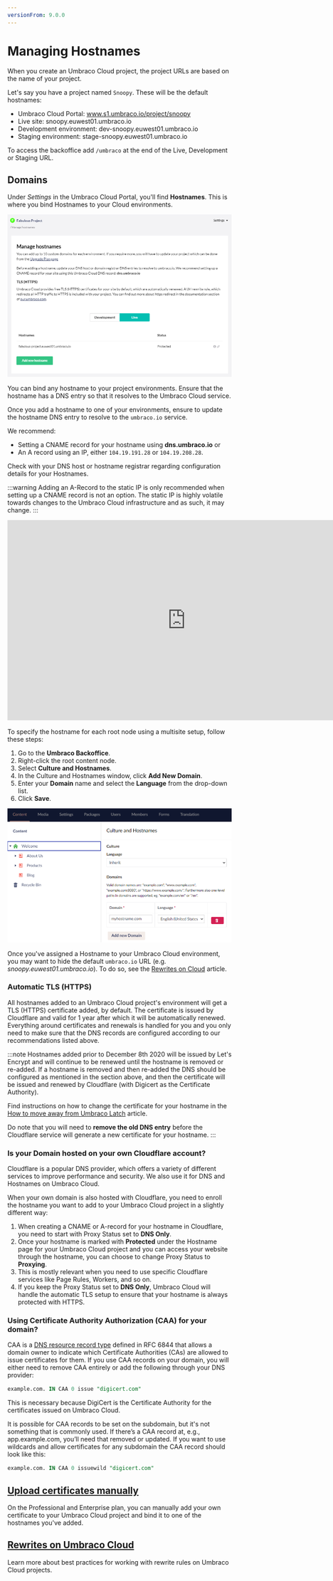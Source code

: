 ```yaml
---
versionFrom: 9.0.0
---
```


# Managing Hostnames

When you create an Umbraco Cloud project, the project URLs are based on the name of your project.

Let's say you have a project named `Snoopy`. These will be the default hostnames:

* Umbraco Cloud Portal: www.s1.umbraco.io/project/snoopy
* Live site: snoopy.euwest01.umbraco.io
* Development environment: dev-snoopy.euwest01.umbraco.io
* Staging environment: stage-snoopy.euwest01.umbraco.io

To access the backoffice add `/umbraco` at the end of the Live, Development or Staging URL.

## Domains

Under *Settings* in the Umbraco Cloud Portal, you'll find **Hostnames**. This is where you bind Hostnames to your Cloud environments.

![Hostnames](images/manage-hostnames-v9.png)

You can bind any hostname to your project environments. Ensure that the hostname has a DNS entry so that it resolves to the Umbraco Cloud service.

Once you add a hostname to one of your environments, ensure to update the hostname DNS entry to resolve to the `umbraco.io` service. 

We recommend:

* Setting a CNAME record for your hostname using **dns.umbraco.io** or
* An A record using an IP, either `104.19.191.28` or `104.19.208.28`.

Check with your DNS host or hostname registrar regarding configuration details for your Hostnames.

:::warning
Adding an A-Record to the static IP is only recommended when setting up a CNAME record is not an option. The static IP is highly volatile towards changes to the Umbraco Cloud infrastructure and as such, it may change.
:::

<iframe width="800" height="450" src="https://www.youtube.com/embed/NAGnvMbVZu4" frameborder="0" allow="autoplay; encrypted-media" allowfullscreen></iframe>

To specify the hostname for each root node using a multisite setup, follow these steps:

1. Go to the **Umbraco Backoffice**.
2. Right-click the root content node.
3. Select **Culture and Hostnames**.
4. In the Culture and Hostnames window, click **Add New Domain**.
5. Enter your **Domain** name and select the **Language** from the drop-down list.
6. Click **Save**.

![Culture and Hostnames](images/culture-and-hostnames-v9.png)

Once you've assigned a Hostname to your Umbraco Cloud environment, you may want to hide the default `umbraco.io` URL (e.g. *snoopy.euwest01.umbraco.io*). To do so, see the [Rewrites on Cloud](Rewrites-on-Cloud/#hiding-the-default-umbracoio-url) article.

### Automatic TLS (HTTPS)

All hostnames added to an Umbraco Cloud project's environment will get a TLS (HTTPS) certificate added, by default. The certificate is issued by Cloudflare and valid for 1 year after which it will be automatically renewed. Everything around certificates and renewals is handled for you and you only need to make sure that the DNS records are configured according to our recommendations listed above.

:::note
Hostnames added prior to December 8th 2020 will be issued by Let's Encrypt and will continue to be renewed until the hostname is removed or re-added. If a hostname is removed and then re-added the DNS should be configured as mentioned in the section above, and then the certificate will be issued and renewed by Cloudflare (with Digicert as the Certificate Authority).

Find instructions on how to change the certificate for your hostname in the [How to move away from Umbraco Latch](Move-away-from-Latch) article.

Do note that you will need to **remove the old DNS entry** before the Cloudflare service will generate a new certificate for your hostname.
:::

### Is your Domain hosted on your own Cloudflare account?

Cloudflare is a popular DNS provider, which offers a variety of different services to improve performance and security. We also use it for DNS and Hostnames on Umbraco Cloud.

When your own domain is also hosted with Cloudflare, you need to enroll the hostname you want to add to your Umbraco Cloud project in a slightly different way:

1. When creating a CNAME or A-record for your hostname in Cloudflare, you need to start with Proxy Status set to **DNS Only**.
2. Once your hostname is marked with **Protected** under the Hostname page for your Umbraco Cloud project and you can access your website through the hostname, you can choose to change Proxy Status to **Proxying**.
3. This is mostly relevant when you need to use specific Cloudflare services like Page Rules, Workers, and so on.
4. If you keep the Proxy Status set to **DNS Only**, Umbraco Cloud will handle the automatic TLS setup to ensure that your hostname is always protected with HTTPS.

### Using Certificate Authority Authorization (CAA) for your domain?

CAA is a [DNS resource record type](https://tools.ietf.org/html/rfc6844) defined in RFC 6844 that allows a domain owner to indicate which Certificate Authorities (CAs) are allowed to issue certificates for them. If you use CAA records on your domain, you will either need to remove CAA entirely or add the following through your DNS provider:

```sql
example.com. IN CAA 0 issue "digicert.com"
```

This is necessary because DigiCert is the Certificate Authority for the certificates issued on Umbraco Cloud.

It is possible for CAA records to be set on the subdomain, but it's not something that is commonly used. If there’s a CAA record at, e.g., app.example.com, you’ll need that removed or updated. If you want to use wildcards and allow certificates for any subdomain the CAA record should look like this:

```sql
example.com. IN CAA 0 issuewild "digicert.com"
```

## [Upload certificates manually](Security-Certificates)

On the Professional and Enterprise plan, you can manually add your own certificate to your Umbraco Cloud project and bind it to one of the hostnames you've added.

## [Rewrites on Umbraco Cloud](Rewrites-on-Cloud)

Learn more about best practices for working with rewrite rules on Umbraco Cloud projects.
